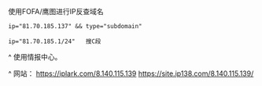 使用FOFA/鹰图进行IP反查域名
```
ip="81.70.185.137" && type="subdomain"

ip="81.70.185.1/24"   搜C段
```
^
使用情报中心。

^
网站：
<https://iplark.com/8.140.115.139>
<https://site.ip138.com/8.140.115.139/>